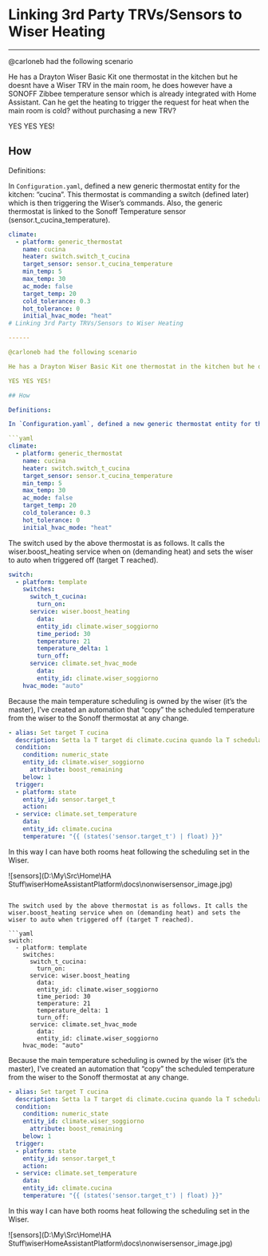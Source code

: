 # Linking 3rd Party TRVs/Sensors to Wiser Heating

------

@carloneb had the following scenario

He has a Drayton Wiser Basic Kit one thermostat in the kitchen but he doesnt have a Wiser TRV in the main room, he does however have a SONOFF Zibbee temperature sensor which is already integrated with Home Assistant. Can he get the heating to trigger the request for heat when the main room is cold? without purchasing a new TRV?

YES YES YES!

## How

Definitions:

In `Configuration.yaml`, defined a new generic thermostat entity for the kitchen: “cucina”. This thermostat is commanding a switch (defined later) which is then triggering the Wiser’s commands. Also, the generic thermostat is linked to the Sonoff Temperature sensor (sensor.t_cucina_temperature).

```yaml
climate:
  - platform: generic_thermostat
    name: cucina
    heater: switch.switch_t_cucina
    target_sensor: sensor.t_cucina_temperature
    min_temp: 5
    max_temp: 30
    ac_mode: false
    target_temp: 20
    cold_tolerance: 0.3
    hot_tolerance: 0
    initial_hvac_mode: "heat"
# Linking 3rd Party TRVs/Sensors to Wiser Heating

------

@carloneb had the following scenario

He has a Drayton Wiser Basic Kit one thermostat in the kitchen but he doesnt have a Wiser TRV in the main room, he does however have a SONOFF Zibbee temperature sensor which is already integrated with Home Assistant. Can he get the heating to trigger the request for heat when the main room is cold? without purchasing a new TRV?

YES YES YES!

## How

Definitions:

In `Configuration.yaml`, defined a new generic thermostat entity for the kitchen: “cucina”. This thermostat is commanding a switch (defined later) which is then triggering the Wiser’s commands. Also, the generic thermostat is linked to the Sonoff Temperature sensor (sensor.t_cucina_temperature).

```yaml
climate:
  - platform: generic_thermostat
    name: cucina
    heater: switch.switch_t_cucina
    target_sensor: sensor.t_cucina_temperature
    min_temp: 5
    max_temp: 30
    ac_mode: false
    target_temp: 20
    cold_tolerance: 0.3
    hot_tolerance: 0
    initial_hvac_mode: "heat"

```

The switch used by the above thermostat is as follows. It calls the wiser.boost_heating service when on (demanding heat) and sets the wiser to auto when triggered off (target T reached).

```yaml
switch:
  - platform: template
    switches:
      switch_t_cucina:
        turn_on:
      service: wiser.boost_heating
        data:
        entity_id: climate.wiser_soggiorno
        time_period: 30
        temperature: 21
        temperature_delta: 1
        turn_off:
      service: climate.set_hvac_mode
        data:
        entity_id: climate.wiser_soggiorno
    hvac_mode: "auto"
```

Because the main temperature scheduling is owned by the wiser (it’s the master), I’ve created an automation that “copy” the scheduled temperature from the wiser to the Sonoff thermostat at any change.

```yaml
- alias: Set target T cucina
  description: Setta la T target di climate.cucina quando la T schedulata wiser cambia, tranne se in boost
  condition:
    condition: numeric_state
    entity_id: climate.wiser_soggiorno
      attribute: boost_remaining
    below: 1
  trigger:
  - platform: state
    entity_id: sensor.target_t
    action:
  - service: climate.set_temperature
    data:
    entity_id: climate.cucina
    temperature: "{{ (states('sensor.target_t') | float) }}"
```

In this way I can have both rooms heat following the scheduling set in the Wiser.

![sensors](D:\My\Src\Home\HA Stuff\wiserHomeAssistantPlatform\docs\nonwisersensor_image.jpg)


```

The switch used by the above thermostat is as follows. It calls the wiser.boost_heating service when on (demanding heat) and sets the wiser to auto when triggered off (target T reached).

```yaml
switch:
  - platform: template
    switches:
      switch_t_cucina:
        turn_on:
      service: wiser.boost_heating
        data:
        entity_id: climate.wiser_soggiorno
        time_period: 30
        temperature: 21
        temperature_delta: 1
        turn_off:
      service: climate.set_hvac_mode
        data:
        entity_id: climate.wiser_soggiorno
    hvac_mode: "auto"
```

Because the main temperature scheduling is owned by the wiser (it’s the master), I’ve created an automation that “copy” the scheduled temperature from the wiser to the Sonoff thermostat at any change.

```yaml
- alias: Set target T cucina
  description: Setta la T target di climate.cucina quando la T schedulata wiser cambia, tranne se in boost
  condition:
    condition: numeric_state
    entity_id: climate.wiser_soggiorno
      attribute: boost_remaining
    below: 1
  trigger:
  - platform: state
    entity_id: sensor.target_t
    action:
  - service: climate.set_temperature
    data:
    entity_id: climate.cucina
    temperature: "{{ (states('sensor.target_t') | float) }}"
```

In this way I can have both rooms heat following the scheduling set in the Wiser.

![sensors](D:\My\Src\Home\HA Stuff\wiserHomeAssistantPlatform\docs\nonwisersensor_image.jpg)


